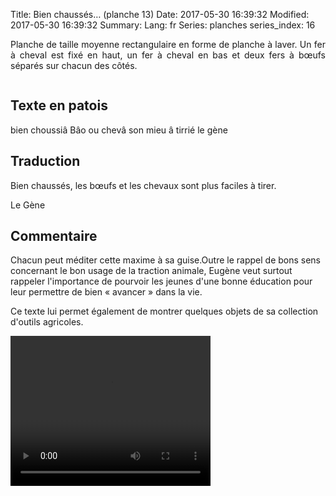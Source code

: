 Title: Bien chaussés… (planche 13)
Date: 2017-05-30 16:39:32
Modified: 2017-05-30 16:39:32
Summary: 
Lang: fr
Series: planches
series_index: 16

<p style="text-align:justify;">Planche de taille moyenne rectangulaire
en forme de planche à laver. Un fer à cheval est fixé en haut, un fer
à cheval en bas et deux fers à bœufs séparés sur chacun des côtés.</p>

<div style="display: table; clear: both;"></div>

<figure class="image-block" style="float: right;">
  <img alt="" src="{static}/images/planche_13.png">
  <figcaption style="max-width: 273px"></figcaption>
</figure>

## Texte en patois

bien choussiâ Bâo ou chevâ son mieu â tirrié le gène


## Traduction

Bien chaussés, les bœufs et les chevaux sont plus faciles à tirer.

Le Gène

## Commentaire

Chacun peut méditer cette maxime à sa guise.Outre le rappel de bons
sens concernant le bon usage de la traction animale, Eugène veut
surtout rappeler l'importance de pourvoir les jeunes d'une bonne
éducation pour leur permettre de bien « avancer » dans la vie.

Ce texte lui permet également de montrer quelques objets de sa
collection d'outils agricoles.

<video width="320" height="240" controls>
  <source src="https://d1njpgd0ygatdn.cloudfront.net/video_13.mp4" type="video/mp4">
</video>
